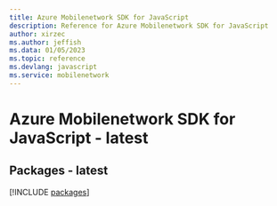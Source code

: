 ```yaml
---
title: Azure Mobilenetwork SDK for JavaScript
description: Reference for Azure Mobilenetwork SDK for JavaScript
author: xirzec
ms.author: jeffish
ms.data: 01/05/2023
ms.topic: reference
ms.devlang: javascript
ms.service: mobilenetwork
---
```

# Azure Mobilenetwork SDK for JavaScript - latest
## Packages - latest
[!INCLUDE [packages](mobilenetwork-index.md)]